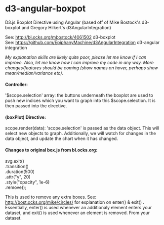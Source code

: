 d3-angular-boxpot
=================

D3.js Boxplot Directive using Angular 
(based off of Mike Bostock's d3-boxplot and Gregory Hilkert's d3AngularIntegration)

See: http://bl.ocks.org/mbostock/4061502   d3-boxplot <br/>
See: https://github.com/EpiphanyMachine/d3AngularIntegration   d3-angular integration


<i>My explanation skills are likely quite poor, please let me know if I can improve. Also, let me know how I can improve my code in any way. More changes/features should be coming (show names on hover, perhaps show mean/median/variance etc).</i>







<h4><b> Controller: </b></h4>
'$scope.selection' array: the buttons underneath the boxplot are used to push new indices which you want to graph into this $scope.selection. It is then passed into the directive.




<b><h4> (boxPlot) Directive: </b></h4>
scope.render(data): 'scope.selection' is passed as the data object. This will select new objects to graph. Additionally, we will watch for changes in the data object, and update the chart when it has changed. 



<b><h4> Changes to original box.js from bl.ocks.org: </b></h4>
svg.exit()<br/> .transition()
<br/>    .duration(500)
<br/>    .attr("y", 20)
<br/>    .style("opacity", 1e-6)
<br/>    .remove();
    
This is used to remove any extra boxes. See: http://bost.ocks.org/mike/circles/ for explanation on enter() & exit() .
Essentially, enter() is used whenever an additionaly element enters your dataset, and exit() is used whenever an element is removed. From your dataset.

